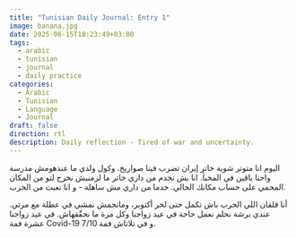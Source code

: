 ```yaml
---
title: "Tunisian Daily Journal: Entry 1"
image: banana.jpg
date: 2025-06-15T18:23:49+03:00
tags:
  - arabic
  - tunisian
  - journal
  - daily practice
categories:
  - Arabic
  - Tunisian
  - Language
  - Journal
draft: false
direction: rtl
description: Daily reflection - Tired of war and uncertainty.
---
```


اليوم انا متوتر شوية خاتر إيران تضرب فينا صواريخ. وكول ولدي ما عندهومش مدرسة واحنا باقين في المخبأ. انا بش نخدم من داري خاتر ما لزمنيش نخرج لتو من المكان المحمي على حساب مكانك الحالي. خدما من داري مش ساهلة - و انا تعبت من الحرب.

أنا قلقان اللي الحرب باش تكمل حتى لخر أكتوبر، ومانجمش نمشي في عطلة مع مرتي. عندي برشة نحلم نعمل حاجة في عيد زواجنا وكل مرة ما نحقّقهاش. في عيد زواجنا عشرة فمة Covid-19 و في تلاتاش فمة 7/10.
